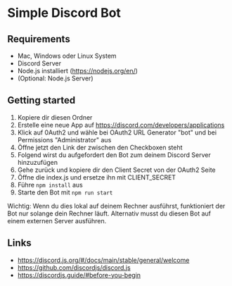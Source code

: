 # Simple Discord Bot

## Requirements
- Mac, Windows oder Linux System
- Discord Server
- Node.js installiert (https://nodejs.org/en/)
- (Optional: Node.js Server)

## Getting started
1. Kopiere dir diesen Ordner
2. Erstelle eine neue App auf https://discord.com/developers/applications
3. Klick auf 0Auth2 und wähle bei OAuth2 URL Generator "bot" und bei Permissions "Administrator" aus
4. Öffne jetzt den Link der zwischen den Checkboxen steht
5. Folgend wirst du aufgefordert den Bot zum deinem Discord Server hinzuzufügen
6. Gehe zurück und kopiere dir den Client Secret von der OAuth2 Seite
7. Öffne die index.js und ersetze ihn mit CLIENT_SECRET
8. Führe `npm install` aus
9. Starte den Bot mit `npm run start`

Wichtig: Wenn du dies lokal auf deinem Rechner ausführst, funktioniert der Bot nur solange dein Rechner läuft. Alternativ musst du diesen Bot auf einem externen Server ausführen.

## Links
- https://discord.js.org/#/docs/main/stable/general/welcome
- https://github.com/discordjs/discord.js
- https://discordjs.guide/#before-you-begin
